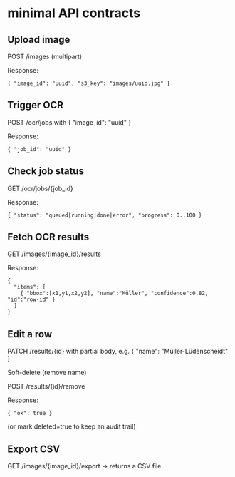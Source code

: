 # minimal API contracts

## Upload image

POST /images (multipart)

Response: 
```
{ "image_id": "uuid", "s3_key": "images/uuid.jpg" }
```
## Trigger OCR

POST /ocr/jobs with { "image_id": "uuid" }

Response: 
```
{ "job_id": "uuid" }
```

## Check job status

GET /ocr/jobs/{job_id}

Response: 
```
{ "status": "queued|running|done|error", "progress": 0..100 }
```

## Fetch OCR results

GET /images/{image_id}/results

Response:
```
{
  "items": [
    { "bbox":[x1,y1,x2,y2], "name":"Müller", "confidence":0.82, "id":"row-id" }
  ]
}
```

## Edit a row

PATCH /results/{id} with partial body, e.g. { "name": "Müller-Lüdenscheidt" }

Soft-delete (remove name)

POST /results/{id}/remove

Response: 
```
{ "ok": true }
```
(or mark deleted=true to keep an audit trail)

## Export CSV

GET /images/{image_id}/export → returns a CSV file.